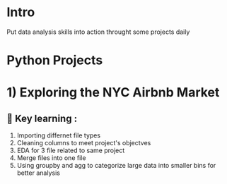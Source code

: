 # Intro
Put data analysis skills into action throught some projects daily 
# Python Projects
# 1) Exploring the NYC Airbnb Market
  ##  🔑 Key learning :
  1) Importing differnet file types
  2) Cleaning columns to meet project's objectves 
  3) EDA for 3 file related to same project
  4) Merge files into one file
  5) Using groupby and agg to categorize large data into smaller bins for better analysis
  
  
